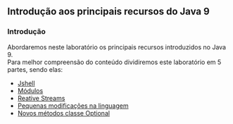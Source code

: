## Introdução aos principais recursos do Java 9

### Introdução
Abordaremos neste laboratório os principais recursos introduzidos no Java 9.<br/>
Para melhor compreensão do conteúdo dividiremos este laboratório em 5 partes, sendo elas:
 - [Jshell](./parte1/)
 - [Módulos]()
 - [Reative Streams]()
 - [Pequenas modificações na linguagem]()
 - [Novos métodos classe Optional]()
